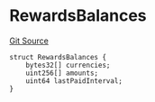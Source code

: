 # RewardsBalances
[Git Source](https://github.com/nayms/contracts-v3/blob/0aa70a4d39a9875c02cd43cc38c09012f52d800e/src/shared/FreeStructs.sol)


```solidity
struct RewardsBalances {
    bytes32[] currencies;
    uint256[] amounts;
    uint64 lastPaidInterval;
}
```

